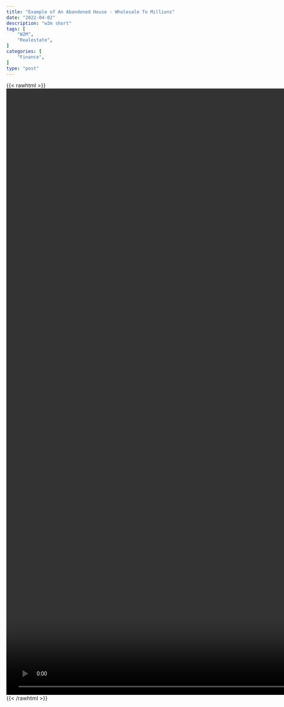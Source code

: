 ```yaml
---
title: "Example of An Abandoned House - Wholesale To Millions"
date: "2022-04-02"
description: "w2m short"
tags: [
    "W2M",
    "Realestate",
]
categories: [
    "Finance",
]
type: "post"
---
```

{{< rawhtml >}}
    <video style="height:40vh;width:auto" overflow="hidden" controls>
        <source src="https://clips.dev00ps.com/Wholsale2Millions/600_000_For_An_Abandon_House_shorts_youtubeshorts_realestate.mp4" type="video/mp4"> 
    </video>
{{< /rawhtml >}}
